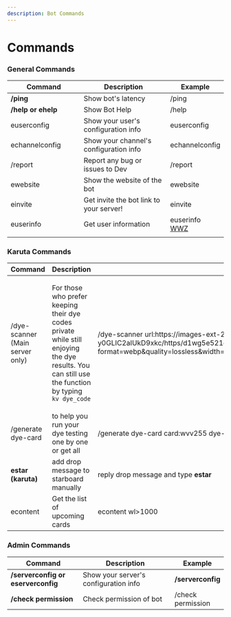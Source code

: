 ```yaml
---
description: Bot Commands
---
```


# Commands

### General Commands

<table><thead><tr><th width="215.25">Command</th><th width="325.3333333333333">Description</th><th>Example</th></tr></thead><tbody><tr><td><strong>/ping</strong></td><td>Show bot's latency</td><td>/ping</td></tr><tr><td><strong>/help or ehelp</strong></td><td>Show Bot Help</td><td>/help</td></tr><tr><td>euserconfig</td><td>Show your user's configuration info</td><td>euserconfig</td></tr><tr><td>echannelconfig</td><td>Show your channel's configuration info</td><td>echannelconfig</td></tr><tr><td>/report</td><td>Report any bug or issues to Dev</td><td>/report</td></tr><tr><td>ewebsite</td><td>Show the website of the bot</td><td>ewebsite</td></tr><tr><td>einvite</td><td>Get invite the bot link to your server!</td><td>einvite</td></tr><tr><td>euserinfo</td><td>Get user information</td><td>euserinfo <a data-mention href="https://app.gitbook.com/u/iChFN93i7Nhat05GAufdksd4UGo1">WWZ</a></td></tr><tr><td></td><td></td><td></td></tr></tbody></table>

### Karuta Commands

<table><thead><tr><th width="207.25">Command</th><th width="325.3333333333333">Description</th><th>Example</th></tr></thead><tbody><tr><td>/dye-scanner (Main server only)</td><td><p></p><p>For those who prefer keeping their dye codes private while still enjoying the dye results. You can still use the function by typing <code>kv dye_code</code></p></td><td>/dye-scanner url:https://images-ext-2.discordapp.net/external/p3pYD16ID67Pxpu_zeZ6Eifpz2-y0GLIC2aIUkD9xkc/https/d1wg5e521d1fbb.cloudfront.net/908c2e7d265e32300bbf91db74fa1af53597986d.png?format=webp&#x26;quality=lossless&#x26;width=254&#x26;height=226 url: is-mystic:True private:True</td></tr><tr><td>/generate dye-card </td><td>to help you run your dye testing one by one or get all </td><td>/generate dye-card card:wvv255 dye-list:$123 $1233 $asgrg</td></tr><tr><td><strong>estar (karuta)</strong></td><td>add drop message to starboard manually</td><td>reply drop message and type <strong>estar</strong></td></tr><tr><td>econtent</td><td>Get the list of upcoming cards</td><td>econtent wl>1000</td></tr></tbody></table>

### Admin Commands

<table><thead><tr><th width="207.25">Command</th><th width="325.3333333333333">Description</th><th>Example</th></tr></thead><tbody><tr><td><strong>/serverconfig or eserverconfig</strong></td><td>Show your server's configuration info</td><td><strong>/serverconfig</strong></td></tr><tr><td><strong>/check permission</strong></td><td>Check permission of bot</td><td>/check permission</td></tr></tbody></table>

